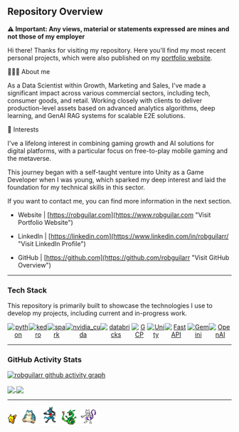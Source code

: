 ## Repository Overview

**⚠️ Important: Any views, material or statements expressed are mines and not those of my employer**

Hi there! Thanks for visiting my repository. Here you'll find my most recent personal projects, which were also published on my [portfolio website](https://www.robguilar.com/).

👨🏼‍💻 About me

As a Data Scientist within Growth, Marketing and Sales, I've made a significant impact across various commercial sectors, including tech, consumer goods, and retail. Working closely with clients to deliver production-level assets based on advanced analytics algorithms, deep learning, and GenAI RAG systems for scalable E2E solutions.

🚀 Interests

I've a lifelong interest in combining gaming growth and AI solutions for digital platforms, with a particular focus on free-to-play mobile gaming and the metaverse.

This journey began with a self-taught venture into Unity as a Game Developer when I was young, which sparked my deep interest and laid the foundation for my technical skills in this sector.

If you want to contact me, you can find more information in the next section.

- Website | [https://robguilar.com](https://www.robguilar.com "Visit Portfolio Website")

- LinkedIn | [https://linkedin.com](https://www.linkedin.com/in/robguilarr/ "Visit LinkedIn Profile")

- GitHub | [https://github.com](https://github.com/robguilarr "Visit GitHub Overview")

---

### Tech Stack

This repository is primarily built to showcase the technologies I use to develop my projects, including current and in-progress work.

<p align="center" style="display: flex; align-items: center;">
  <a href="https://www.python.org/" target="_blank" rel="noreferrer">
    <img src="https://upload.wikimedia.org/wikipedia/commons/thumb/c/c3/Python-logo-notext.svg/121px-Python-logo-notext.svg.png" alt="python" width="30" height="30"/>
  </a>
  <a href="https://kedro.org/" target="_blank" rel="noreferrer">
    <img src="https://kedro.org/images/kedro-logo.svg" alt="kedro" width="30" height="30"/>
  </a>
  <a href="https://spark.apache.org/" target="_blank" rel="noreferrer">
    <img src="https://spark.apache.org/images/spark-logo-rev.svg" alt="spark" width="40" height="40"/>
  </a>
  <a href="https://developer.nvidia.com/cuda-zone" target="_blank" rel="noreferrer">
    <img src="https://assets.nvidiagrid.net/ngc/logos/Cuda.png" alt="nvidia_cuda" width="60" height="34"/>
  </a>
  <a href="https://www.databricks.com/" target="_blank" rel="noreferrer">
    <img src="https://www.databricks.com/wp-content/uploads/2022/06/db-nav-logo-stacked-white-desktop.svg" alt="databricks" width="40" height="40"/>
  </a>
  <a href="https://cloud.google.com/" target="_blank" rel="noreferrer">
    <img src="https://cdn.icon-icons.com/icons2/2642/PNG/512/google_cloud_logo_icon_159333.png" alt="GCP" width="40" height="40"/>
  </a>
  <a href="https://unity.com/" target="_blank" rel="noreferrer">
    <img src="https://preview.redd.it/tu3gt6ysfxq71.png?auto=webp&s=10ab55d9dc09e7ed6ea59bd5916800a5272d5969" alt="Unity" width="35" height="35"/>
  </a>
  <a href="https://fastapi.tiangolo.com/" target="_blank" rel="noreferrer">
    <img src="https://fastapi.tiangolo.com/img/logo-margin/logo-teal.png" alt="FastAPI" width="92" height="33"/>
  </a>
  <a href="https://deepmind.google/technologies/gemini/#introduction" target="_blank" rel="noreferrer">
    <img src="https://upload.wikimedia.org/wikipedia/commons/thumb/8/8a/Google_Gemini_logo.svg/2560px-Google_Gemini_logo.svg.png" alt="Gemini" width="55" height="20"/>
  </a>
  <a href="https://openai.com/blog/openai-api" target="_blank" rel="noreferrer">
    <img src="https://upload.wikimedia.org/wikipedia/commons/thumb/4/4d/OpenAI_Logo.svg/2560px-OpenAI_Logo.svg.png" alt="OpenAI" width="92" height="25"/>
  </a>
</p>

 
---

### GitHub Activity Stats
             
[![robguilarr github activity graph](https://github-readme-activity-graph.vercel.app/graph?username=robguilarr&bg_color=0d1117&color=f5f5f5&line=ffffff&point=059eda&area=false&hide_border=true)](https://github.com/robguilarr/robguilarr/blob/main/README.md#github-activity-stats)

<a href="https://github.com/robguilarr">
  <picture>
  <source 
    srcset="https://github-readme-stats-sigma-five.vercel.app/api?username=robguilarr&show_icons=true&locale=en&theme=react"
    media="(prefers-color-scheme: dark), (prefers-color-scheme: no-preference)"
  />
  <source
    srcset="https://github-readme-stats-sigma-five.vercel.app/api?username=robguilarr&show_icons=true&locale=en&theme=graywhite"
    media="(prefers-color-scheme: light)"
  />
  <img align="center" src="https://github-readme-stats-sigma-five.vercel.app/api?username=robguilarr&show_icons=true&locale=en" />
  </picture>
</a>

<a href="https://github.com/robguilarr">
  <picture>
  <source 
    srcset="https://github-readme-stats-sigma-five.vercel.app/api/top-langs?username=robguilarr&show_icons=true&locale=en&layout=compact&theme=react"
    media="(prefers-color-scheme: dark), (prefers-color-scheme: no-preference)"
  />
  <source
    srcset="https://github-readme-stats-sigma-five.vercel.app/api/top-langs?username=robguilarr&show_icons=true&locale=en&layout=compact&theme=graywhite"
    media="(prefers-color-scheme: light)"
  />
  <img align="center" src="https://github-readme-stats-sigma-five.vercel.app/api/top-langs?username=robguilarr&show_icons=true&locale=en&layout=compact" />
  </picture>
</a>


---
<div>
  <img src="https://raw.githubusercontent.com/robguilarr/robguilarr/main/assets/do_not_open/pikachu.png" width="5%" />
  <img src="https://raw.githubusercontent.com/robguilarr/robguilarr/main/assets/do_not_open/snorlax.png" width="8%" />
  <img src="https://raw.githubusercontent.com/robguilarr/robguilarr/main/assets/do_not_open/lucario.png" width="8%" />
  <img src="https://raw.githubusercontent.com/robguilarr/robguilarr/main/assets/do_not_open/rayquaza.png" width="8%" />
  <img src="https://raw.githubusercontent.com/robguilarr/robguilarr/main/assets/do_not_open/mewtwo.png" width="8%" />
</div>             
             

